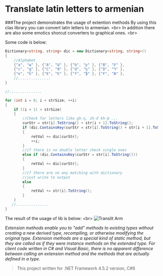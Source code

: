 ﻿# Translate latin letters to armenian 
###The project demonstrates the usage of extention methods
By using this clas library you can convert latin letters to armenian. <br\>
In addition there are also some emotics shorcut converters to graphical ones. <br\>

Some code is below:
```C#
Dictionary<string, string> dic = new Dictionary<string, string>()
{
    //Alphabet
    {"a", "ա" }, {"A", "Ա" }, {"b", "բ" }, {"B", "Բ" },
    {"c", "ց" }, {"C", "Ց" }, {"d", "դ" }, {"D", "Դ" },
    {"e", "ե" }, {"E", "Ե" }, {"f", "ֆ" }, {"F", "Ֆ" },
	//...............
}

//...............

for (int i = 0; i < strSize; ++i)
{
    if ((i + 1) < strSize)
    {
        //Check for letters like gh-ղ, zh-ժ kh-խ ...
        curStr = str[i].ToString() + str[i + 1].ToString();
        if (dic.ContainsKey(curStr = str[i].ToString() + str[i + 1].ToString()))
        {
            retVal += dic[curStr];
            ++i;
        }
        //if there is no double letter check single ones
        else if (dic.ContainsKey(curStr = str[i].ToString()))
        {
            retVal += dic[curStr];
        }
        //if there are no any matching with dictionary
        //just write to output
        else
        {
            retVal += str[i].ToString();
        }
    }
   //...............
}

```

The result of the usage of lib is below: <br\>
![Translit Arm](/images/translit.gif)

<i>Extension methods enable you to "add" methods to existing types without creating a new derived type, 
recompiling, or otherwise modifying the original type. Extension methods are a special kind of static method, 
but they are called as if they were instance methods on the extended type. 
For client code written in C# and Visual Basic, there is no apparent difference between 
calling an extension method and the methods that are actually defined in a type. </i>

> This project written for .NET Framework 4.5.2 version, C#6